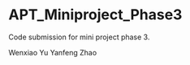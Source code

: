 APT_Miniproject_Phase3
======================
Code submission for mini project phase 3.

Wenxiao Yu
Yanfeng Zhao
